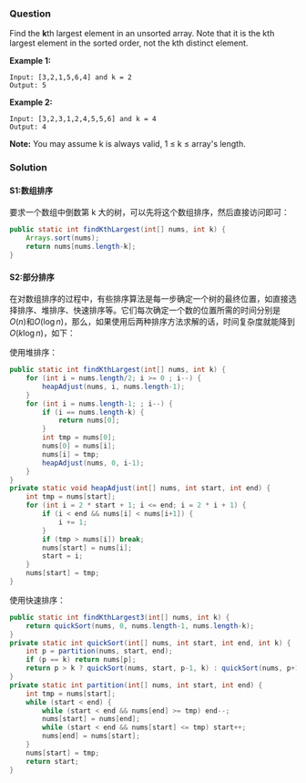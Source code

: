 ### Question

Find the **k**th largest element in an unsorted array. Note that it is the kth largest element in the sorted order, not the kth distinct element.

**Example 1:**

```
Input: [3,2,1,5,6,4] and k = 2
Output: 5
```

**Example 2:**

```
Input: [3,2,3,1,2,4,5,5,6] and k = 4
Output: 4
```

**Note:** 
You may assume k is always valid, 1 ≤ k ≤ array's length.

### Solution

#### S1:数组排序

要求一个数组中倒数第 k 大的树，可以先将这个数组排序，然后直接访问即可：

```java
public static int findKthLargest(int[] nums, int k) {
    Arrays.sort(nums);
    return nums[nums.length-k];
}
```

#### S2:部分排序

在对数组排序的过程中，有些排序算法是每一步确定一个树的最终位置，如直接选择排序、堆排序、快速排序等。它们每次确定一个数的位置所需的时间分别是$O(n)$和$O(\log n)$，那么，如果使用后两种排序方法求解的话，时间复杂度就能降到$O(k\log n)$，如下：

使用堆排序：

```java
public static int findKthLargest(int[] nums, int k) {
    for (int i = nums.length/2; i >= 0 ; i--) {
        heapAdjust(nums, i, nums.length-1);
    }
    for (int i = nums.length-1; ; i--) {
        if (i == nums.length-k) {
            return nums[0];
        }
        int tmp = nums[0];
        nums[0] = nums[i];
        nums[i] = tmp;
        heapAdjust(nums, 0, i-1);
    }
}
private static void heapAdjust(int[] nums, int start, int end) {
    int tmp = nums[start];
    for (int i = 2 * start + 1; i <= end; i = 2 * i + 1) {
        if (i < end && nums[i] < nums[i+1]) {
            i += 1;
        }
        if (tmp > nums[i]) break;
        nums[start] = nums[i];
        start = i;
    }
    nums[start] = tmp;
}
```

使用快速排序：

```java
public static int findKthLargest3(int[] nums, int k) {
    return quickSort(nums, 0, nums.length-1, nums.length-k);
}
private static int quickSort(int[] nums, int start, int end, int k) {
    int p = partition(nums, start, end);
    if (p == k) return nums[p];
    return p > k ? quickSort(nums, start, p-1, k) : quickSort(nums, p+1, end, k);
}
private static int partition(int[] nums, int start, int end) {
    int tmp = nums[start];
    while (start < end) {
        while (start < end && nums[end] >= tmp) end--;
        nums[start] = nums[end];
        while (start < end && nums[start] <= tmp) start++;
        nums[end] = nums[start];
    }
    nums[start] = tmp;
    return start;
}
```

